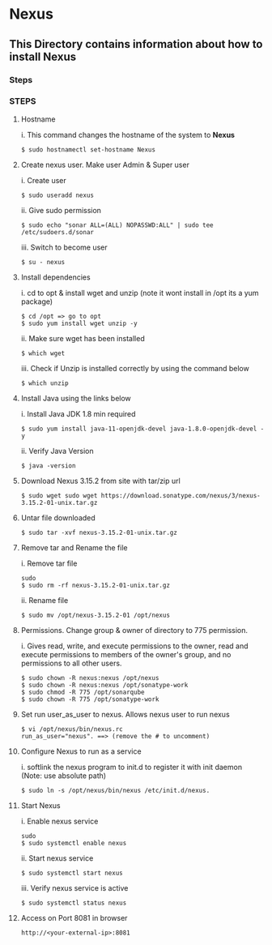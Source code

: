 # Nexus
## This Directory contains information about how to install Nexus
### Steps

### STEPS
1. Hostname

     i. This command changes the hostname of the system to **Nexus**
     
     ```shell
     $ sudo hostnamectl set-hostname Nexus
     ```
     
2. Create nexus user. Make user Admin & Super user

     i. Create user
     
     ```shell
    $ sudo useradd nexus
    ```
    
    ii. Give sudo permission
    
    ```shell
    $ sudo echo "sonar ALL=(ALL) NOPASSWD:ALL" | sudo tee /etc/sudoers.d/sonar
    ```
    
    iii. Switch to become user
    
    ```shell
    $ su - nexus
     ```

3. Install dependencies

     i. cd to opt & install wget and unzip (note it wont install in /opt its a yum package)
     
    ```shell
    $ cd /opt => go to opt
    $ sudo yum install wget unzip -y
    ```
    
    ii. Make sure wget has been installed
    ```shell
    $ which wget
    ```
    
    iii. Check if Unzip is installed correctly by using the command below
    ```shell
    $ which unzip
    ```
    
4. Install Java using the links below

    i. Install Java JDK 1.8 min required
    
    ```shell
    $ sudo yum install java-11-openjdk-devel java-1.8.0-openjdk-devel -y
    ```

    ii. Verify Java Version
    
    ```shell
    $ java -version 
    ```
    
5. Download Nexus 3.15.2 from site with tar/zip url

    ```shell
    $ sudo wget sudo wget https://download.sonatype.com/nexus/3/nexus-3.15.2-01-unix.tar.gz
    ```
    
6. Untar file downloaded

    ```shell
    $ sudo tar -xvf nexus-3.15.2-01-unix.tar.gz
    ```
    
7. Remove tar and Rename the file
     
     i. Remove tar file
     
    ```shell
    sudo 
    $ sudo rm -rf nexus-3.15.2-01-unix.tar.gz
    ```
    
     ii. Rename file
    
    ```shell
    $ sudo mv /opt/nexus-3.15.2-01 /opt/nexus
    ```
    
8. Permissions. Change group & owner of directory to 775 permission.

     i. Gives read, write, and execute permissions to the owner, read and execute permissions to members of the owner's group, and no permissions to all other users.
     
    ```shell
    $ sudo chown -R nexus:nexus /opt/nexus
    $ sudo chown -R nexus:nexus /opt/sonatype-work
    $ sudo chmod -R 775 /opt/sonarqube
    $ sudo chown -R 775 /opt/sonatype-work
    ```
    
9. Set run user_as_user to nexus. Allows nexus user to run nexus

    ```shell
    $ vi /opt/nexus/bin/nexus.rc
    run_as_user="nexus". ==> (remove the # to uncomment)
    ```
    
10. Configure Nexus to run as a service
     
     i. softlink the nexus program to init.d to register it with init daemon (Note: use absolute path)

    ```shell
    $ sudo ln -s /opt/nexus/bin/nexus /etc/init.d/nexus.   
    ```
       
11. Start Nexus
     
     i. Enable nexus service
     
    ```shell
    sudo 
    $ sudo systemctl enable nexus 
    ```
    
     ii. Start nexus service
    
    ```shell
    $ sudo systemctl start nexus 
    ```
   
      iii. Verify nexus service is active
    
    ```shell
    $ sudo systemctl status nexus 
    ```
    
12. Access on Port 8081 in browser

    ```shell
    http://<your-external-ip>:8081
    ```
